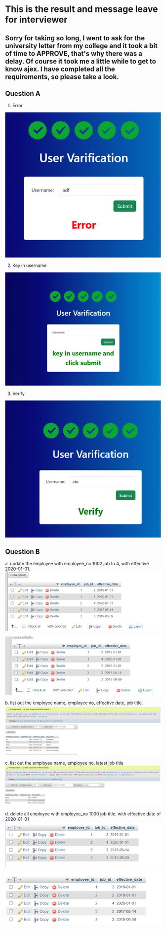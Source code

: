 # This is the result and message leave for interviewer

## Sorry for taking so long, I went to ask for the university letter from my college and it took a bit of time to APPROVE, that's why there was a delay. Of course it took me a little while to get to know ajex. I have completed all the requirements, so please take a look.

## Question A
1. Error
<img src="https://raw.githubusercontent.com/YZ-PJCAC/InterviewQuestion-PHP-Basic/refs/heads/main/Finish/error.PNG"/>

2. Key in username
<img src="https://raw.githubusercontent.com/YZ-PJCAC/InterviewQuestion-PHP-Basic/refs/heads/main/Finish/key in user name.PNG"/>

3. Verify
<img src="https://raw.githubusercontent.com/YZ-PJCAC/InterviewQuestion-PHP-Basic/refs/heads/main/Finish/verify.PNG"/>

## Question B
a.  update the employee with employee_no 1002 job to 4, with effective 2020-01-01.
<img src="https://raw.githubusercontent.com/YZ-PJCAC/InterviewQuestion-PHP-Basic/refs/heads/main/Finish/question a after.PNG"/>

<img src="https://raw.githubusercontent.com/YZ-PJCAC/InterviewQuestion-PHP-Basic/refs/heads/main/Finish/question a before.PNG"/>

b. list out the employee name, employee no, effective date, job title.
<img src="https://raw.githubusercontent.com/YZ-PJCAC/InterviewQuestion-PHP-Basic/refs/heads/main/Finish/question b list.PNG"/>

c. list out the employee name, employee no, latest job title
<img src="https://raw.githubusercontent.com/YZ-PJCAC/InterviewQuestion-PHP-Basic/refs/heads/main/Finish/question c list.PNG"/>

d. delete all employee with employee_no 1000 job title, with effective date of 2020-01-01
<img src="https://raw.githubusercontent.com/YZ-PJCAC/InterviewQuestion-PHP-Basic/refs/heads/main/Finish/question d delete after.PNG"/>

<img src="https://raw.githubusercontent.com/YZ-PJCAC/InterviewQuestion-PHP-Basic/refs/heads/main/Finish/question d delete before.PNG"/>


